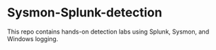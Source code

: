 # Sysmon-Splunk-detection

This repo contains hands-on detection labs using Splunk, Sysmon, and Windows logging.
